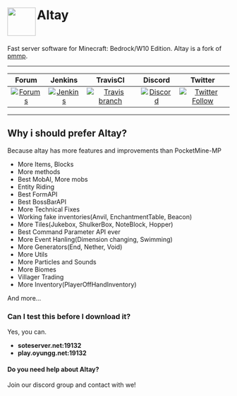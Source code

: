 <h1>Altay<img src="http://fs1.directupload.net/images/180401/urn5z9ic.png" height="64" width="64" align="left"></img></h1>
<br />

Fast server software for Minecraft: Bedrock/W10 Edition. Altay is a fork of [pmmp](https://github.com/pmmp/PocketMine-MP).

------------       

| Forum | Jenkins | TravisCI | Discord | Twitter |
| :---: | :---: | :---: | :---: | :---: |
| [![Forums](https://img.shields.io/badge/Forum-Altay-red.svg?style=flat-square)](https://www.turanic.net/) | [![Jenkins](https://img.shields.io/jenkins/s/http/jenkins.turanic.net/job/Altay.svg?style=flat-square&colorB=1C6BA0)](http://entengames.net:8081) | [![Travis branch](https://img.shields.io/travis/TuranicTeam/Altay/master.svg?style=flat-square)](https://travis-ci.org/TuranicTeam/Altay) | [![Discord](https://img.shields.io/discord/427472879072968714.svg?style=flat-square&label=discord&colorB=7289da)](https://discord.gg/UsuhCFj) | [![Twitter Follow](https://img.shields.io/twitter/follow/TuranicTeam.svg?style=flat-square&logo=twitter&label=Follow)](https://twitter.com/TuranicTeam) |

------------

## Why i should prefer Altay?

Because altay has more features and improvements than PocketMine-MP

- More Items, Blocks
- More methods
- Best MobAI, More mobs
- Entity Riding
- Best FormAPI
- Best BossBarAPI
- More Technical Fixes
- Working fake inventories(Anvil, EnchantmentTable, Beacon)
- More Tiles(Jukebox, ShulkerBox, NoteBlock, Hopper)
- Best Command Parameter API ever
- More Event Hanling(Dimension changing, Swimming)
- More Generators(End, Nether, Void)
- More Utils
- More Particles and Sounds
- More Biomes
- Villager Trading
- More Inventory(PlayerOffHandInventory)

And more...

### Can I test this before I download it?

Yes, you can.

- **soteserver.net:19132**
- **play.oyungg.net:19132**

#### Do you need help about Altay?

Join our discord group and contact with we!